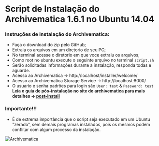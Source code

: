 
# Script de Instalação do Archivematica 1.6.1 no Ubuntu 14.04

### Instruções de instalação do Archivematica:
* Faça o download do zip pelo GitHub;
* Extraia os arquivos em um diretorio de seu PC;
* No terminal acesse o diretorio em que voce extraiu os arquivos;
* Como root no ubuntu execute o seguinte arquivo no terminal   ``script.sh``
* Serão solicitadas informações durante a instalação, responda todas e aguarde.
* Acesso ao Archivematica -> http://localhost/installer/welcome/
* Acesso ao Archivematica Storage Service -> http://localhost:8000/
* O usuario e senha padrões para login são ``User: test`` & ``Password: test``
**Leia o guia de pós-instalação no site do archivematica para mais detalhes -> [post-install](https://www.archivematica.org/en/docs/archivematica-1.6/admin-manual/installation/installation/#post-install-config)** 

### Importante!!!
* É de extrema importância que o script seja executado em um Ubuntu "zerado", sem demais programas instalados, pois os mesmos podem conflitar com algum processo da instalação.

![Archivematica](https://wiki.archivematica.org/images/a/a8/ArchivematicaTranslucent.png)   
